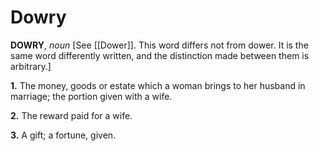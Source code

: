 # Dowry

**DOWRY**, _noun_ \[See [[Dower]]. This word differs not from dower. It is the same word differently written, and the distinction made between them is arbitrary.\]

**1.** The money, goods or estate which a woman brings to her husband in marriage; the portion given with a wife.

**2.** The reward paid for a wife.

**3.** A gift; a fortune, given.
